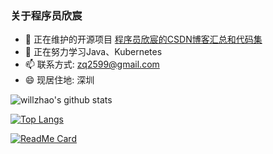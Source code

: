 ### 关于程序员欣宸

- 🔭 正在维护的开源项目 [程序员欣宸的CSDN博客汇总和代码集](https://github.com/zq2599/blog_demos)
- 🌱 正在努力学习Java、Kubernetes
- 📫 联系方式: zq2599@gmail.com
- 😄 现居住地: 深圳

![willzhao's github stats](https://github-readme-stats.vercel.app/api?username=zq2599&show_icons=true&theme=dracula)

[![Top Langs](https://github-readme-stats.vercel.app/api/top-langs/?username=zq2599&layout=compact&hide=HTML)](https://github.com/zq2599/blog_demos)

[![ReadMe Card](https://github-readme-stats.vercel.app/api/pin/?username=zq2599&repo=blog_demos)](https://github.com/zq2599/blog_demos)
